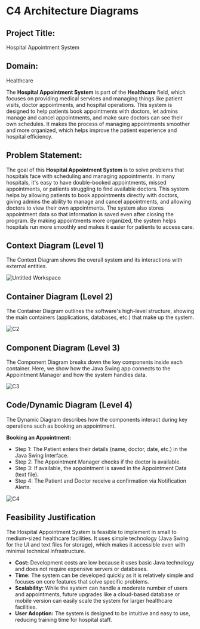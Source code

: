 # C4 Architecture Diagrams

## Project Title:
Hospital Appointment System

## Domain:
Healthcare

The **Hospital Appointment System** is part of the **Healthcare** field, which focuses on providing medical services and managing things like patient visits, doctor appointments, and hospital operations. This system is designed to help patients book appointments with doctors, let admins manage and cancel appointments, and make sure doctors can see their own schedules. It makes the process of managing appointments smoother and more organized, which helps improve the patient experience and hospital efficiency.

## Problem Statement:
The goal of this **Hospital Appointment System** is to solve problems that hospitals face with scheduling and managing appointments. In many hospitals, it's easy to have double-booked appointments, missed appointments, or patients struggling to find available doctors. This system helps by allowing patients to book appointments directly with doctors, giving admins the ability to manage and cancel appointments, and allowing doctors to view their own appointments. The system also stores appointment data so that information is saved even after closing the program. By making appointments more organized, the system helps hospitals run more smoothly and makes it easier for patients to access care.

## Context Diagram (Level 1)
The Context Diagram shows the overall system and its interactions with external entities.


![Untitled Workspace](https://github.com/user-attachments/assets/3a726816-b11e-4224-a799-07f43937149a)

## Container Diagram (Level 2)
The Container Diagram outlines the software's high-level structure, showing the main containers (applications, databases, etc.) that make up the system.

![C2](https://github.com/user-attachments/assets/25629140-9228-4906-ae6f-93d3aeab9885)

## Component Diagram (Level 3)
The Component Diagram breaks down the key components inside each container. Here, we show how the Java Swing app connects to the Appointment Manager and how the system handles data.

![C3](https://github.com/user-attachments/assets/52ffdb4b-d815-4f0f-977e-39cf22c403e6)

## Code/Dynamic Diagram (Level 4)
The Dynamic Diagram describes how the components interact during key operations such as booking an appointment.

**Booking an Appointment:**
- Step 1: The Patient enters their details (name, doctor, date, etc.) in the Java Swing Interface.
- Step 2: The Appointment Manager checks if the doctor is available.
- Step 3: If available, the appointment is saved in the Appointment Data (text file).
- Step 4: The Patient and Doctor receive a confirmation via Notification Alerts.

![C4](https://github.com/user-attachments/assets/8198a67b-a5ca-4920-8124-0290bb9ad8ac)

## Feasibility Justification
The Hospital Appointment System is feasible to implement in small to medium-sized healthcare facilities. It uses simple technology (Java Swing for the UI and text files for storage), which makes it accessible even with minimal technical infrastructure.

- **Cost:** Development costs are low because it uses basic Java technology and does not require expensive servers or databases.
- **Time:** The system can be developed quickly as it is relatively simple and focuses on core features that solve specific problems.
- **Scalability:** While the system can handle a moderate number of users and appointments, future upgrades like a cloud-based database or mobile version can easily scale the system for larger healthcare facilities.
- **User Adoption:** The system is designed to be intuitive and easy to use, reducing training time for hospital staff.
